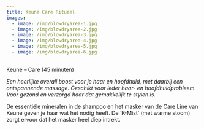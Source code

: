 ```yaml
---
title: Keune Care Ritueel
images:
  - image: /img/blowdryarea-1.jpg
  - image: /img/blowdryarea-2.jpg
  - image: /img/blowdryarea-3.jpg
  - image: /img/blowdryarea-4.jpg
  - image: /img/blowdryarea-5.jpg
  - image: /img/blowdryarea-6.jpg
---
```



Keune – Care (45 minuten)

*Een heerlijke overall boost voor je haar en hoofdhuid, met daarbij een ontspannende massage. Geschikt voor ieder haar- en hoofdhuidprobleem. Voor gezond en verzorgd haar dat gemakkelijk te stylen is.*

De essenti&euml;le mineralen in de shampoo en het masker van de Care Line van Keune geven je haar wat het nodig heeft. De ‘K-Mist’ (met warme stoom) zorgt ervoor dat het masker heel diep intrekt.